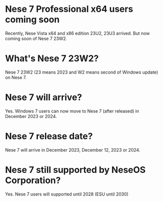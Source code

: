 # Nese 7 Professional x64 users coming soon
Recently, Nese Vista x64 and x86 edition 23U2, 23U3 arrived. But now coming soon of Nese 7 23W2. 

# What's Nese 7 23W2? 
Nese 7 23W2 (23 means 2023 and W2 means second of Windows update) on Nese 7.

# Nese 7 will arrive?
Yes. Windows 7 users can now move to Nese 7 (after released) in December 2023 or 2024.

# Nese 7 release date?
Nese 7 will arrive in December 2023, December 12, 2023 or 2024. 

# Nese 7 still supported by NeseOS Corporation? 
Yes. Nese 7 users will supported until 2028 (ESU until 2030)
